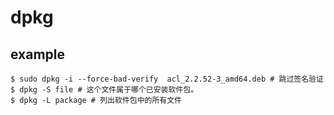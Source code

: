 # dpkg

## example
```
$ sudo dpkg -i --force-bad-verify  acl_2.2.52-3_amd64.deb # 跳过签名验证
$ dpkg -S file # 这个文件属于哪个已安装软件包。
$ dpkg -L package # 列出软件包中的所有文件
```